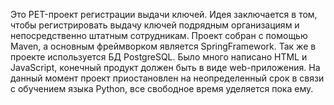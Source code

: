Это PET-проект регистрации выдачи ключей.
Идея заключается в том, чтобы регистрировать выдачу ключей подрядным организациям и непосредственно штатным сотрудникам.
Проект собран с помощью Maven, а основным фреймворком является SpringFramework. Так же в проекте используется БД PostgreSQL.
Было много написано HTML и JavaScript, конечный продукт должен быть в виде web-приложения.
На данный момент проект приостановлен на неопределенный срок в связи с обучением языкa Python, все свободное время уделяется пока ему.

